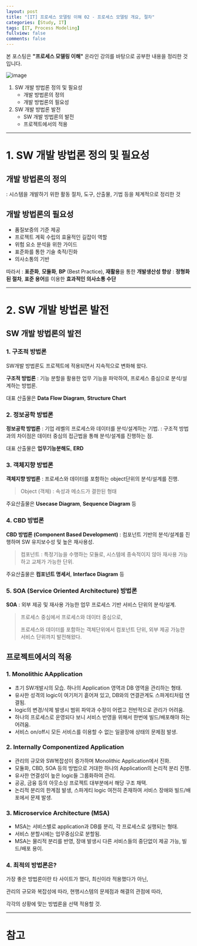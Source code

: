 ```yaml
---
layout: post
title: "[IT] 프로세스 모델링 이해 02 - 프로세스 모델링 개요, 절차"
categories: [Study, IT]
tags: [IT, Process Modeling]
fullview: false
comments: false
---
```


본 포스팅은 **"프로세스 모델링 이해"** 온라인 강의를 바탕으로 공부한 내용을 정리한 것입니다.

![image](https://user-images.githubusercontent.com/84369912/192108474-596a2b19-9169-4f3a-9249-6c50b5857b8f.png)

1. SW 개발 방법론 정의 및 필요성
    + 개발 방법론의 정의
    + 개발 방법론의 필요성
2. SW 개발 방법론 발전
    + SW 개발 방법론의 발전
    + 프로젝트에서의 적용

---

# 1. SW 개발 방법론 정의 및 필요성

## 개발 방법론의 정의
: 시스템을 개발하기 위한 활동 절차, 도구, 산출물, 기법 등을 체계적으로 정리한 것

## 개발 방법론의 필요성
- 품질보증의 기준 제공
- 프로젝트 계획 수립의 효율적인 길잡이 역할
- 위험 요소 분석을 위한 가이드
- 표준화를 통한 기술 축적/진화
- 의사소통의 기반

따라서 
: **표준화**, **모듈화**, **BP** (Best Practice), **재활용**을 통한 **개발생산성 향상**
: **정형화된 절차**, **표준 용어**를 이용한 **효과적인 의사소통 수단**

---

# 2. SW 개발 방법론 발전

## SW 개발 방법론의 발전

### **1. 구조적 방법론**

SW개발 방법론도 프로젝트에 적용되면서 지속적으로 변화해 왔다.

**구조적 방법론**
: 기능 분할을 활용한 업무 기능을 파악하여, 프로세스 중심으로 분석/설계하는 방법론.

대표 산출물은 **Data Flow Diagram**, **Structure Chart**

### **2. 정보공학 방법론**

**정보공학 방법론**
: 기업 레벨의 프로세스와 데이터를 분석/설계하는 기법.
: 구조적 방법과의 차이점은 데이터 중심의 접근법을 통해 분석/설계를 진행하는 점.

대표 산출물은 **업무기능분해도**, **ERD**

### **3. 객체지향 방법론**

**객체지향 방법론**
: 프로세스와 데이터를 포함하는 object단위의 분석/설계를 진행.
> Object (객체) : 속성과 메소드가 결한된 형태

주요산출물은 **Usecase Diagram**, **Sequence Diagram** 등

### **4. CBD 방법론**

**CBD 방법론 (Component Based Development)**
: 컴포넌트 기반의 분석/설계를 진행하며 SW 유지보수성 및 높은 재사용성.
> 컴포넌트 : 특정기능을 수행하는 모듈로, 시스템에 종속적이지 않아 재사용 가능하고 교체가 가능한 단위.

주요산출물은 **컴포넌트 명세서**, **Interface Diagram** 등

### **5. SOA (Service Oriented Architecture) 방법론**

**SOA**
: 외부 제공 및 재사용 가능한 업무 프로세스 기반 서비스 단위의 분석/설계.

> 프로세스 중심에서 프로세스와 데이터 중심으로,
> 
> 프로세스와 데이터를 포함하는 객체단위에서 컴포넌트 단위, 외부 제공 가능한 서비스 단위까지 발전해왔다.

## 프로젝트에서의 적용

### 1. Monolithic AApplication

- 초기 SW개발시의 모습. 하나의 Application 영역과 DB 영역을 관리하는 형태.
- 유사한 성격의 logic이 여기저기 흩어져 있고, DB와의 연결관계도 스파게티처럼 연결됨.
- logic의 변경/삭제 발생시 범위 파악과 수정이 어렵고 전반적으로 관리가 어려움.
- 하나의 프로세스로 운영되다 보니 서비스 반영을 위해서 한번에 빌드/배포해야 하는 어려움.
- 서비스 on/off시 모든 서비스를 이용할 수 없는 일괄장애 상태의 문제점 발생.

### 2. Internally Componentized Application

- 관리의 규모와 SW복잡성이 증가하며 Monolithic Application에서 진화.
- 모듈화, CBD, SOA 등의 방법으로 거대한 하나의 Application의 논리적 분리 진행.
- 유사한 연결성이 높은 logic들 그룹화하여 관리.
- 공공, 금융 등의 아웃소싱 프로젝트 대부분에서 해당 구조 채택.
- 논리적 분리의 한계점 발생, 스파게티 logic 여전히 존재하여 서비스 장애와 빌드/배포에서 문제 발생.

### 3. Microservice Architecture (MSA)

- MSA는 서비스별로 application과 DB를 분리, 각 프로세스로 실행되는 형태.
- 서비스 분할시에는 업무중심으로 분할됨.
- MSA는 물리적 분리를 반영, 장애 발생시 다른 서비스들의 중단없이 제공 가능, 빌드/배포 용이.

### 4. 최적의 방법론은?

가장 좋은 방법론이란 타 사이트가 했다, 최신이라 적용했다가 아닌,

관리의 규모와 복잡성에 따라, 현행시스템의 문제점과 해결의 관점에 따라,

각각의 상황에 맞는 방법론을 선택 적용할 것.

---

# 참고